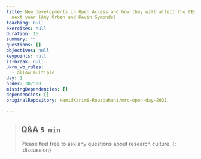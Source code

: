 ```yaml
---
title: New developments in Open Access and how they will affect the CBU in the
  next year (Amy Orben and Kevin Symonds)
teaching: null
exercises: null
duration: 15
summary: ""
questions: []
objectives: null
keypoints: null
is-break: null
ukrn_wb_rules:
  - allow-multiple
day: 1
order: 387500
missingDependencies: []
dependencies: []
originalRepository: HamidKarimi-Rouzbahani/mrc-open-day-2021

---
```

> ## Q&A `5 min`
> Please feel free to ask any questions about research culture.
{: .discussion}
